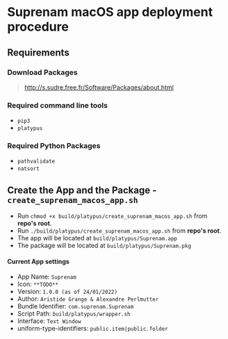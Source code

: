 # Suprenam macOS app deployment procedure

## Requirements

### Download Packages 

> http://s.sudre.free.fr/Software/Packages/about.html

### Required command line tools

- `pip3`
- `platypus`

### Required Python Packages

- `pathvalidate`
- `natsort`

## Create the App and the Package - `create_suprenam_macos_app.sh` 

- Run `chmod +x build/platypus/create_suprenam_macos_app.sh` from **repo's root**.
- Run `./build/platypus/create_suprenam_macos_app.sh` from **repo's root**.
- The app will be located at `build/platypus/Suprenam.app`
- The package will be located at `build/platypus/Suprenam.pkg`

#### Current App settings

- App Name: `Suprenam`
- Icon: `**TODO**`
- Version: `1.0.0 (as of 24/01/2022)`
- Author: `Aristide Grange & Alexandre Perlmutter`
- Bundle Identifier: `com.suprenam.Suprenam`
- Script Path: `build/platypus/wrapper.sh`
- Interface: `Text Window`
- uniform-type-identifiers: `public.item|public.folder`
